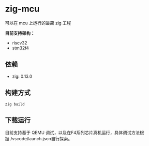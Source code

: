 # zig-mcu

可以在 mcu 上运行的最简 zig 工程

**目前支持架构：**

- riscv32
- stm32f4

## 依赖

- zig: 0.13.0

## 构建方式

```
zig build
```

## 下载运行

目前支持基于 QEMU 调试，以及在F4系列芯片真机运行，具体调试方法根据./vscode/launch.json自行探索。

